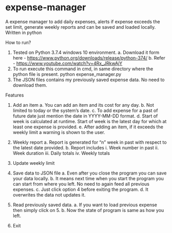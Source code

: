 # expense-manager
A expense manager to add daily expenses, alerts if expense exceeds the set limit, generate weekly reports and can be saved and loaded locally. Written in python

How to run?

1.	Tested on Python 3.7.4 windows 10 environment.
a.	Download it form here - https://www.python.org/downloads/release/python-374/
b.	Refer - https://www.youtube.com/watch?v=4Rx_JRkwAjY
2.	To run execute this command in cmd, in same directory where the python file is present.
python expense_manager.py
3. The JSON files contains my previously saved expense data. No need to download them.  


Features

1.	 Add an item
a.	You can add an item and its cost for any day.
b.	Not limited to today or the system’s date.
c.	To add expense for a past of future date just mention the date in YYYY-MM-DD format.
d.	Start of week is calculated at runtime. Start of week is the latest day for which at least one expense is provided.
e.	After adding an item, if it exceeds the weekly limit a warning is shown to the user.

2.	Weekly report
a.	Report is generated for “n” week in past with respect to the latest date provided.
b.	Report includes
i.	Week number in past
ii.	Week duration 
iii.	 Daily totals
iv.	Weekly totals

3.	Update weekly limit

4.	Save data to JSON file
a.	Even after you close the program you can save your data locally.
b.	It means next time when you start the program you can start from where you left. No need to again feed all previous expenses.
c.	Just click option 4 before exiting the program.
d.	It overwrites the data not updates it.

5.	Read previously saved data.
a.	If you want to load previous expense then simply click on 5.
b.	Now the state of program is same as how you left.

6.	Exit 
